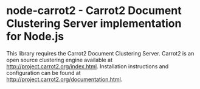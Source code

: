 # node-carrot2 - Carrot2 Document Clustering Server implementation for Node.js

This library requires the Carrot2 Document Clustering Server. Carrot2 is an open source clustering engine available at http://project.carrot2.org/index.html. Installation instructions and configuration can be found at http://project.carrot2.org/documentation.html.



